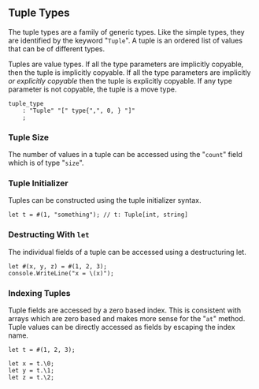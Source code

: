 ## Tuple Types

The tuple types are a family of generic types. Like the simple types, they are identified by the keyword "`Tuple`". A tuple is an ordered list of values that can be of different types.

Tuples are value types. If all the type parameters are implicitly copyable, then the tuple is implicitly copyable. If all the type parameters are implicitly *or explicitly copyable* then the tuple is explicitly copyable. If any type parameter is not copyable, the tuple is a move type.

```grammar
tuple_type
    : "Tuple" "[" type{",", 0, } "]"
    ;
```

### Tuple Size

The number of values in a tuple can be accessed using the "`count`" field which is of type "`size`".

### Tuple Initializer

Tuples can be constructed using the tuple initializer syntax.

```adamant
let t = #(1, "something"); // t: Tuple[int, string]
```

### Destructing With `let`

The individual fields of a tuple can be accessed using a destructuring let.

```adamant
let #(x, y, z) = #(1, 2, 3);
console.WriteLine("x = \(x)");
```

### Indexing Tuples

Tuple fields are accessed by a zero based index. This is consistent with arrays which are zero based and makes more sense for the "`at`" method. Tuple values can be directly accessed as fields by escaping the index name.

```adamant
let t = #(1, 2, 3);

let x = t.\0;
let y = t.\1;
let z = t.\2;
```
